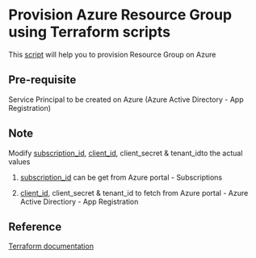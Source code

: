 # Provision Azure Resource Group using Terraform scripts
This [script](https://github.com/nidhisht/Terraform/blob/master/Demo/Module1/main.tf) will help you to provision Resource Group on Azure

## Pre-requisite
Service Principal to be created on Azure (Azure Active Directory - App Registration)

## Note
Modify [subscription_id](https://github.com/nidhisht/Terraform/blob/d98b7f22bcaee8c5f9827aa008a82833516416ca/Demo/Module1/main.tf#L5), [client_id](https://github.com/nidhisht/Terraform/blob/d98b7f22bcaee8c5f9827aa008a82833516416ca/Demo/Module1/main.tf#L6), client_secret & tenant_idto the actual values

1. [subscription_id](https://github.com/nidhisht/Terraform/blob/d98b7f22bcaee8c5f9827aa008a82833516416ca/Demo/Module1/main.tf#L5) can be get from Azure portal - Subscriptions

2. [client_id](https://github.com/nidhisht/Terraform/blob/d98b7f22bcaee8c5f9827aa008a82833516416ca/Demo/Module1/main.tf#L6), client_secret & tenant_id to fetch from Azure portal - Azure Active Directiory - App Registration

## Reference
[Terraform documentation](https://www.terraform.io/docs/providers/azurerm/r/resource_group.html)
